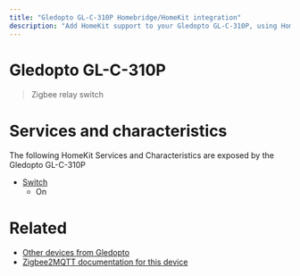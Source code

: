 ```yaml
---
title: "Gledopto GL-C-310P Homebridge/HomeKit integration"
description: "Add HomeKit support to your Gledopto GL-C-310P, using Homebridge, Zigbee2MQTT and homebridge-z2m."
---
```

<!---
This file has been GENERATED using src/docgen/docgen.ts
DO NOT EDIT THIS FILE MANUALLY!
-->
# Gledopto GL-C-310P
> Zigbee relay switch


# Services and characteristics
The following HomeKit Services and Characteristics are exposed by
the Gledopto GL-C-310P

* [Switch](../../switch.md)
  * On


# Related
* [Other devices from Gledopto](../index.md#gledopto)
* [Zigbee2MQTT documentation for this device](https://www.zigbee2mqtt.io/devices/GL-C-310P.html)